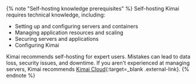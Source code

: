 {% note "Self-hosting knowledge prerequisites" %}
Self-hosting Kimai requires technical knowledge, including:

* Setting up and configuring servers and containers
* Managing application resources and scaling
* Securing servers and applications
* Configuring Kimai

Kimai recommends self-hosting for expert users. Mistakes can lead to data loss, security issues, and downtime. If you aren't experienced at managing servers, Kimai recommends [Kimai Cloud](https://www.kimai.org/){:target=_blank .external-link}.
{% endnote %}
